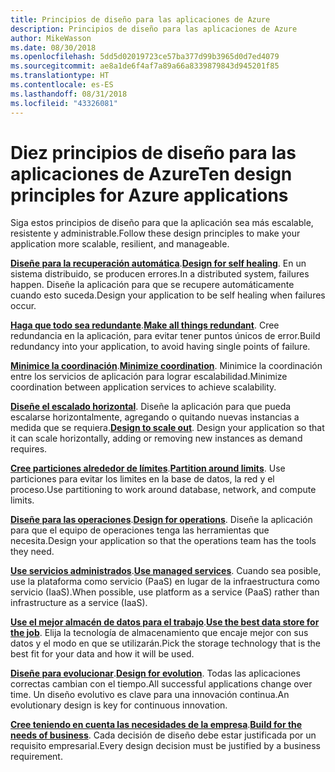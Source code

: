 ```yaml
---
title: Principios de diseño para las aplicaciones de Azure
description: Principios de diseño para las aplicaciones de Azure
author: MikeWasson
ms.date: 08/30/2018
ms.openlocfilehash: 5dd5d02019723ce57ba377d99b3965d0d7ed4079
ms.sourcegitcommit: ae8a1de6f4af7a89a66a8339879843d945201f85
ms.translationtype: HT
ms.contentlocale: es-ES
ms.lasthandoff: 08/31/2018
ms.locfileid: "43326081"
---
```

# <a name="ten-design-principles-for-azure-applications"></a><span data-ttu-id="97a8a-103">Diez principios de diseño para las aplicaciones de Azure</span><span class="sxs-lookup"><span data-stu-id="97a8a-103">Ten design principles for Azure applications</span></span>

<span data-ttu-id="97a8a-104">Siga estos principios de diseño para que la aplicación sea más escalable, resistente y administrable.</span><span class="sxs-lookup"><span data-stu-id="97a8a-104">Follow these design principles to make your application more scalable, resilient, and manageable.</span></span> 

<span data-ttu-id="97a8a-105">**[Diseñe para la recuperación automática](self-healing.md)**.</span><span class="sxs-lookup"><span data-stu-id="97a8a-105">**[Design for self healing](self-healing.md)**.</span></span> <span data-ttu-id="97a8a-106">En un sistema distribuido, se producen errores.</span><span class="sxs-lookup"><span data-stu-id="97a8a-106">In a distributed system, failures happen.</span></span> <span data-ttu-id="97a8a-107">Diseñe la aplicación para que se recupere automáticamente cuando esto suceda.</span><span class="sxs-lookup"><span data-stu-id="97a8a-107">Design your application to be self healing when failures occur.</span></span>

<span data-ttu-id="97a8a-108">**[Haga que todo sea redundante](redundancy.md)**.</span><span class="sxs-lookup"><span data-stu-id="97a8a-108">**[Make all things redundant](redundancy.md)**.</span></span> <span data-ttu-id="97a8a-109">Cree redundancia en la aplicación, para evitar tener puntos únicos de error.</span><span class="sxs-lookup"><span data-stu-id="97a8a-109">Build redundancy into your application, to avoid having single points of failure.</span></span>
 
<span data-ttu-id="97a8a-110">**[Minimice la coordinación](minimize-coordination.md)**.</span><span class="sxs-lookup"><span data-stu-id="97a8a-110">**[Minimize coordination](minimize-coordination.md)**.</span></span> <span data-ttu-id="97a8a-111">Minimice la coordinación entre los servicios de aplicación para lograr escalabilidad.</span><span class="sxs-lookup"><span data-stu-id="97a8a-111">Minimize coordination between application services to achieve scalability.</span></span>
 
<span data-ttu-id="97a8a-112">**[Diseñe el escalado horizontal](scale-out.md)**. Diseñe la aplicación para que pueda escalarse horizontalmente, agregando o quitando nuevas instancias a medida que se requiera.</span><span class="sxs-lookup"><span data-stu-id="97a8a-112">**[Design to scale out](scale-out.md)**. Design your application so that it can scale horizontally, adding or removing new instances as demand requires.</span></span>

<span data-ttu-id="97a8a-113">**[Cree particiones alrededor de límites](partition.md)**.</span><span class="sxs-lookup"><span data-stu-id="97a8a-113">**[Partition around limits](partition.md)**.</span></span> <span data-ttu-id="97a8a-114">Use particiones para evitar los limites en la base de datos, la red y el proceso.</span><span class="sxs-lookup"><span data-stu-id="97a8a-114">Use partitioning to work around database, network, and compute limits.</span></span>

<span data-ttu-id="97a8a-115">**[Diseñe para las operaciones](design-for-operations.md)**.</span><span class="sxs-lookup"><span data-stu-id="97a8a-115">**[Design for operations](design-for-operations.md)**.</span></span> <span data-ttu-id="97a8a-116">Diseñe la aplicación para que el equipo de operaciones tenga las herramientas que necesita.</span><span class="sxs-lookup"><span data-stu-id="97a8a-116">Design your application so that the operations team has the tools they need.</span></span>

<span data-ttu-id="97a8a-117">**[Use servicios administrados](managed-services.md)**.</span><span class="sxs-lookup"><span data-stu-id="97a8a-117">**[Use managed services](managed-services.md)**.</span></span> <span data-ttu-id="97a8a-118">Cuando sea posible, use la plataforma como servicio (PaaS) en lugar de la infraestructura como servicio (IaaS).</span><span class="sxs-lookup"><span data-stu-id="97a8a-118">When possible, use platform as a service (PaaS) rather than infrastructure as a service (IaaS).</span></span>

<span data-ttu-id="97a8a-119">**[Use el mejor almacén de datos para el trabajo](use-the-best-data-store.md)**.</span><span class="sxs-lookup"><span data-stu-id="97a8a-119">**[Use the best data store for the job](use-the-best-data-store.md)**.</span></span> <span data-ttu-id="97a8a-120">Elija la tecnología de almacenamiento que encaje mejor con sus datos y el modo en que se utilizarán.</span><span class="sxs-lookup"><span data-stu-id="97a8a-120">Pick the storage technology that is the best fit for your data and how it will be used.</span></span> 
 
<span data-ttu-id="97a8a-121">**[Diseñe para evolucionar](design-for-evolution.md)**.</span><span class="sxs-lookup"><span data-stu-id="97a8a-121">**[Design for evolution](design-for-evolution.md)**.</span></span> <span data-ttu-id="97a8a-122">Todas las aplicaciones correctas cambian con el tiempo.</span><span class="sxs-lookup"><span data-stu-id="97a8a-122">All successful applications change over time.</span></span> <span data-ttu-id="97a8a-123">Un diseño evolutivo es clave para una innovación continua.</span><span class="sxs-lookup"><span data-stu-id="97a8a-123">An evolutionary design is key for continuous innovation.</span></span>

<span data-ttu-id="97a8a-124">**[Cree teniendo en cuenta las necesidades de la empresa](build-for-business.md)**.</span><span class="sxs-lookup"><span data-stu-id="97a8a-124">**[Build for the needs of business](build-for-business.md)**.</span></span> <span data-ttu-id="97a8a-125">Cada decisión de diseño debe estar justificada por un requisito empresarial.</span><span class="sxs-lookup"><span data-stu-id="97a8a-125">Every design decision must be justified by a business requirement.</span></span>

